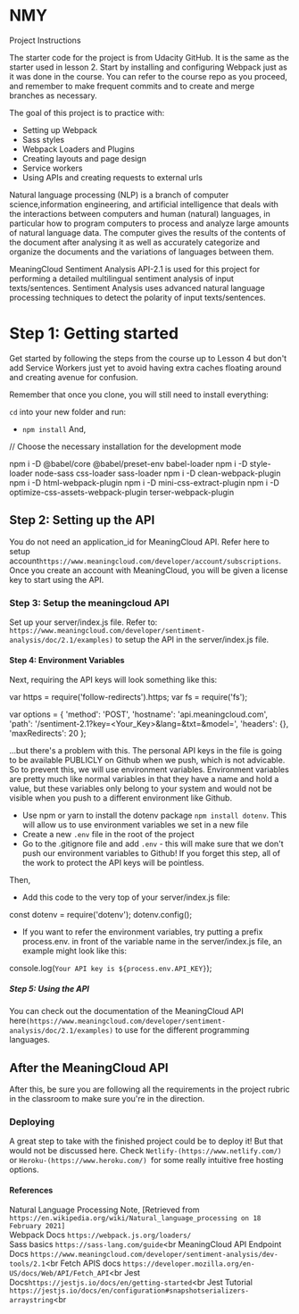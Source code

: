 # NMY
 Project Instructions

The starter code for the project is from Udacity GitHub. It is the same as the starter used in lesson 2. Start by installing and configuring Webpack just as it was done in the course. You can refer to the course repo as you proceed, and remember to make frequent commits and to create and merge branches as necessary.

The goal of this project is to practice with:
- Setting up Webpack
- Sass styles
- Webpack Loaders and Plugins
- Creating layouts and page design
- Service workers
- Using APIs and creating requests to external urls

Natural language processing (NLP) is a branch of computer science,information engineering, and artificial intelligence that deals with the interactions between computers and human (natural) languages, in particular how to program computers to process and analyze large amounts of natural language data. The computer gives the results of the contents of the document after analysing it as well as accurately categorize and organize the documents and the variations of languages between them. 

MeaningCloud Sentiment Analysis API-2.1 is used for this project for performing a detailed multilingual sentiment analysis of input texts/sentences.  Sentiment Analysis uses advanced natural language processing techniques to detect the polarity of input texts/sentences. 

# Step 1: Getting started

Get started by following the steps from the course up to Lesson 4 but don't add Service Workers just yet to avoid having extra caches floating around and creating avenue for confusion. 

Remember that once you clone, you will still need to install everything:

`cd` into your new folder and run:
- `npm install`
And, 

// Choose the necessary installation for the development mode

npm i -D @babel/core @babel/preset-env babel-loader
npm i -D style-loader node-sass css-loader sass-loader
npm i -D clean-webpack-plugin
npm i -D html-webpack-plugin
npm i -D mini-css-extract-plugin
npm i -D optimize-css-assets-webpack-plugin terser-webpack-plugin

## Step 2: Setting up the API

You do not need an application_id for MeaningCloud API. Refer here to setup account```https://www.meaningcloud.com/developer/account/subscriptions```. Once you create an account with MeaningCloud, you will be given a license key to start using the API. 

### Step 3: Setup the meaningcloud API
Set up your server/index.js file.
Refer to: ```https://www.meaningcloud.com/developer/sentiment-analysis/doc/2.1/examples)``` to setup the API in the server/index.js file.


#### Step 4: Environment Variables
Next, requiring the API keys will look something like this:

var https = require('follow-redirects').https;
var fs = require('fs');

var options = {
    'method': 'POST',
    'hostname': 'api.meaningcloud.com',
    'path': '/sentiment-2.1?key=<Your_Key>&lang=<lang>&txt=<text>&model=<model>',
    'headers': {},
    'maxRedirects': 20
};

...but there's a problem with this. The personal API keys in the file is going to be available PUBLICLY on Github when we push, which is not advicable. So to prevent this, we will use environment variables. Environment variables are pretty much like normal variables in that they have a name and hold a value, but these variables only belong to your system and would not be visible when you push to a different environment like Github.

- Use npm or yarn to install the dotenv package ```npm install dotenv```. This will allow us to use environment variables we set in a new file
- Create a new ```.env``` file in the root of the project
- Go to the .gitignore file and add ```.env``` - this will make sure that we don't push our environment variables to Github! If you forget this step, all of the work to protect the API keys will be pointless.

Then,
- Add this code to the very top of your server/index.js file:

const dotenv = require('dotenv');
dotenv.config();

- If you want to refer the environment variables, try putting a prefix process.env. in front of the variable name in the server/index.js file, an example might look like this:

console.log(`Your API key is ${process.env.API_KEY}`);

##### Step 5: Using the API

You can check out the documentation of the MeaningCloud API here```(https://www.meaningcloud.com/developer/sentiment-analysis/doc/2.1/examples)``` to use for the different programming languages. 

## After the MeaningCloud API

After this, be sure you are following all the requirements in the project rubric in the classroom to make sure you're in the direction.

### Deploying

A great step to take with the finished project could be to deploy it! But that would not be discussed here. Check ```Netlify-(https://www.netlify.com/)``` or ```Heroku-(https://www.heroku.com/) ```for some really intuitive free hosting options.

#### References
Natural Language Processing Note, [Retrieved from ```https://en.wikipedia.org/wiki/Natural_language_processing on 18 February 2021]``` <br>
Webpack Docs ```https://webpack.js.org/loaders/```<br>
Sass basics ```https://sass-lang.com/guide```<br
MeaningCloud API Endpoint Docs ```https://www.meaningcloud.com/developer/sentiment-analysis/dev-tools/2.1```<br
Fetch APIS docs ```https://developer.mozilla.org/en-US/docs/Web/API/Fetch_API```<br
Jest Docs```https://jestjs.io/docs/en/getting-started```<br
Jest Tutorial ```https://jestjs.io/docs/en/configuration#snapshotserializers-arraystring```<br
